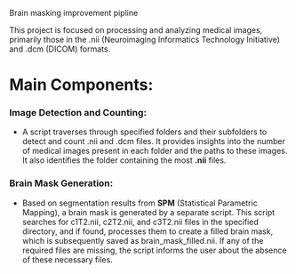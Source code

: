 Brain masking improvement pipline


This project is focused on processing and analyzing medical images, primarily those in the .nii (Neuroimaging Informatics Technology Initiative) and .dcm (DICOM) formats.


# Main Components:

### Image Detection and Counting:
* A script traverses through specified folders and their subfolders to detect and count .nii and .dcm files. It provides insights into the number of medical images present in each folder and the paths to these images. It also identifies the folder containing the most **.nii** files.

### Brain Mask Generation:
* Based on segmentation results from **SPM** (Statistical Parametric Mapping), a brain mask is generated by a separate script. This script searches for c1T2.nii, c2T2.nii, and c3T2.nii files in the specified directory, and if found, processes them to create a filled brain mask, which is subsequently saved as brain_mask_filled.nii. If any of the required files are missing, the script informs the user about the absence of these necessary files.
